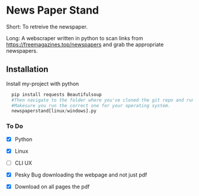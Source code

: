 # News Paper Stand

Short:
To retreive the newspaper.

Long: A webscraper written in python to scan links from https://freemagazines.top/newspapers and grab the appropriate newspapers.


## Installation

Install my-project with python

```python
  pip install requests Beautifulsoup
  #Then navigate to the folder where you've cloned the git repo and run it.
  #Makesure you run the correct one for your operating system.
  newspaperstand[linux/windows].py
```
    
### To Do

- [x] Python
- [x] Linux
- [ ] CLI UX
- [x] Pesky Bug downloading the webpage and not just pdf
- [x] Download on all pages the pdf


